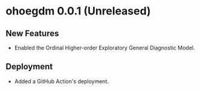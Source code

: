 # ohoegdm 0.0.1 (Unreleased)

## New Features

- Enabled the Ordinal Higher-order Exploratory General Diagnostic Model.

## Deployment

- Added a GitHub Action's deployment.
